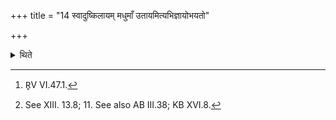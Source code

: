 +++
title = "14 स्वादुष्किलायम् मधुमाँ उतायमित्यभिज्ञायोभयतो"

+++

<details><summary>थिते</summary>

14. Having known (that the Hotr̥ is reciting) svāduṣkilāyaṁ madhumān utāyam...[^1] he responds with the response in which the word moda occurs on both the sides: madā moda iva and modā moda iva until the Vyāhāva.[^2]   

[^1]: R̥V VI.47.1.  

[^2]: See XIII. 13.8; 11. See also AB III.38; KB XVI.8.  
</details>
